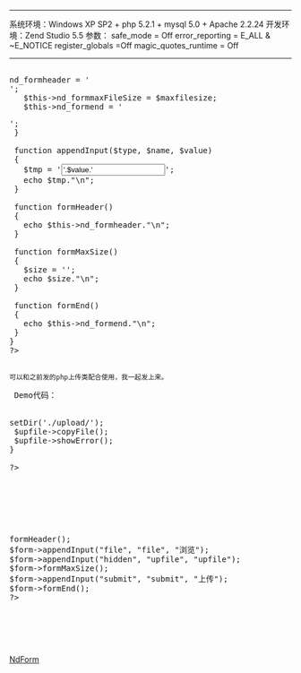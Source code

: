 <!--
author: admin
date: 2007-04-10
title: 表单生成类NdUploadForm 
tags: php,表单,表单生成
category: PHP基础应用,暂未分类
status: publish
summary: --------------------------------------------------------------------------------系统环境：Windows XP SP2 + php 5.2.1 + mysql 5.0 + Apache 2.2.24 
-->

--------------------------------------------------------------------------------

系统环境：Windows XP SP2 + php 5.2.1 + mysql 5.0 + Apache 2.2.24 
开发环境：Zend Studio 5.5
参数： safe_mode = Off
         error_reporting  =  E_ALL & ~E_NOTICE
         register_globals =Off
         magic_quotes_runtime = Off

--------------------------------------------------------------------------------
<!--more-->

<pre lang="php">

<?php
/** 
*
* @package NDNotebook
* @version $Id: NdUploadForm.php,v 1.0.0 2007/04/02 00:04:24 xm.zhuge Exp $
* @copyright (c) 2007 Nandou Studio
* @license http://opensource.org/licenses/gpl-license.php GNU Public License 
* @thanks : XUpload
*/

class NdUploadForm
{
 var $nd_formheader;
 var $nd_formend;
 var $nd_formmaxFileSize;
 
 function NdUploadForm($uptofile="upload.php", $method = "post", $maxfilesize = "1024 * 1024")
 {
   $this->nd_formheader = '<form method="'.$method.'" enctype="multipart/form-data" action="'.$uptofile.'">';
   $this->nd_formmaxFileSize = $maxfilesize;
   $this->nd_formend = '</form>';
 }
 
 function appendInput($type, $name, $value)
 {
   $tmp = '<input type="'.$type.'" '.'name="'.$name.'" value="'.$value.'">';
   echo $tmp."\n";
 }
 
 function formHeader()
 {
   echo $this->nd_formheader."\n";
 }
 
 function formMaxSize()
 {
   $size = '<input type="hidden" name="MAX_FILE_SIZE" value="'.$this->nd_formmaxFileSize.'">';
   echo $size."\n";
 }
 
 function formEnd()
 {
   echo $this->nd_formend."\n";
 }
}
?>

</pre>
    可以和之前发的php上传类配合使用，我一起发上来。

<pre lang="php">
 Demo代码：


<?php
error_reporting(E_ALL & ~E_NOTICE);
require_once('class/NdUpload.php');
require_once('class/NdUploadForm.php');
$max_filesize = 1024 * 1024;
$arr_filetype = array('.zip','.rar','.jpg','.gif','.bmp','.doc');

extract($_POST);
if (isset($upfile) && $upfile == 'upfile')
{
 $file = $_FILES['file']['tmp_name'];
 $file_name = $_FILES['file']['name'];
 $file_size = $_FILES['file']['size'];

 $upfile = new NdUpload();
 $upfile->setDir('./upload/');
 $upfile->copyFile();
 $upfile->showError();
}

?>
<html>
<head>
<META http-equiv=Content-Type content="text/html; charset=utf-8">
<title>Upload</title>
</head>

<body>
<?php
$form = new NdUploadForm('test.php', "post", $max_filesize);
$form->formHeader();
$form->appendInput("file", "file", "浏览");
$form->appendInput("hidden", "upfile", "upfile");
$form->formMaxSize();
$form->appendInput("submit", "submit", "上传");
$form->formEnd();
?>

</body>
</html>


</pre>

<a href='http://www.nd21.com/wordpress/wp-content/uploads/2009/07/1176213157_0.rar'>NdForm</a>